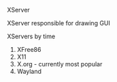 XServer

XServer responsible for drawing GUI

XServers by time
1. XFree86
2. X11
3. X.org - currently most popular
4. Wayland
